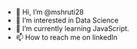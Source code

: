 - 👋 Hi, I’m @mshruti28
- 👀 I’m interested in Data Science
- 🌱 I’m currently learning JavaScript.
- 📫 How to reach me on linkedIn 

<!---
mshruti28/mshruti28 is a ✨ special ✨ repository because its `README.md` (this file) appears on your GitHub profile.
You can click the Preview link to take a look at your changes.
--->
